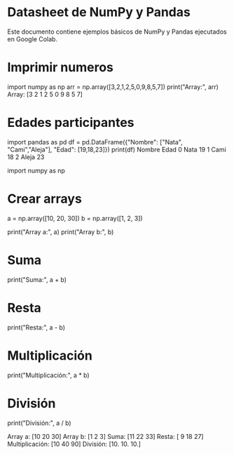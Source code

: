 # Datasheet de NumPy y Pandas

Este documento contiene ejemplos básicos de NumPy y Pandas ejecutados en Google Colab.
# Imprimir numeros
import numpy as np
arr = np.array([3,2,1,2,5,0,9,8,5,7])
print("Array:", arr)
Array: [3 2 1 2 5 0 9 8 5 7]

# Edades participantes
import pandas as pd
df = pd.DataFrame({"Nombre": ["Nata", "Cami","Aleja"], "Edad": [19,18,23]})
print(df)
  Nombre  Edad
0   Nata    19
1   Cami    18
2  Aleja    23

import numpy as np

# Crear arrays
a = np.array([10, 20, 30])
b = np.array([1, 2, 3])

print("Array a:", a)
print("Array b:", b)

# Suma
print("Suma:", a + b)

# Resta
print("Resta:", a - b)

# Multiplicación
print("Multiplicación:", a * b)

# División
print("División:", a / b)

Array a: [10 20 30]
Array b: [1 2 3]
Suma: [11 22 33]
Resta: [ 9 18 27]
Multiplicación: [10 40 90]
División: [10. 10. 10.]
